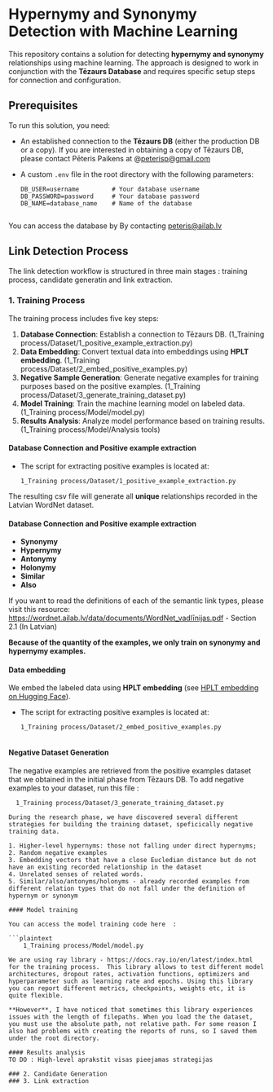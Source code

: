 # Hypernymy and Synonymy Detection with Machine Learning

This repository contains a solution for detecting **hypernymy and synonymy** relationships using machine learning. The approach is designed to work in conjunction with the **Tēzaurs Database** and requires specific setup steps for connection and configuration.

## Prerequisites

To run this solution, you need:
- An established connection to the **Tēzaurs DB** (either the production DB or a copy). If you are interested in obtaining a copy of Tēzaurs DB, please contact Pēteris Paikens at @peterisp@gmail.com
- A custom `.env` file in the root directory with the following parameters:

  ```plaintext
  DB_USER=username         # Your database username
  DB_PASSWORD=password     # Your database password
  DB_NAME=database_name    # Name of the database


You can access the database by By contacting peteris@ailab.lv
## Link Detection Process

The link detection workflow is structured in three main stages : training process, candidate generatin and link extraction. 

### 1. Training Process

The training process includes five key steps:

1. **Database Connection**: Establish a connection to Tēzaurs DB. (1_Training process/Dataset/1_positive_example_extraction.py)
2. **Data Embedding**: Convert textual data into embeddings using **HPLT embedding**. (1_Training process/Dataset/2_embed_positive_examples.py)
3. **Negative Sample Generation**: Generate negative examples for training purposes based on the positive examples. (1_Training process/Dataset/3_generate_training_dataset.py)
4. **Model Training**: Train the machine learning model on labeled data. (1_Training process/Model/model.py)
5. **Results Analysis**: Analyze model performance based on training results. (1_Training process/Model/Analysis tools)

#### Database Connection and Positive example extraction 

- The script for extracting positive examples is located at:

  ```plaintext
  1_Training process/Dataset/1_positive_example_extraction.py
  
The resulting csv file will generate all **unique** relationships recorded in the Latvian WordNet dataset. 

#### Database Connection and Positive example extraction 

- **Synonymy**
- **Hypernymy**
- **Antonymy**
- **Holonymy**
- **Similar**
- **Also**

If you want to read the definitions of each of the semantic link types, please visit this resource: 
https://wordnet.ailab.lv/data/documents/WordNet_vadlīnijas.pdf   - Section 2.1 (In Latvian)

**Because of the quantity of the examples, we only train on synonymy and hypernymy examples.**


#### Data embedding 

We embed the labeled data using **HPLT embedding** (see [HPLT embedding on Hugging Face](https://huggingface.co/HPLT/hplt_bert_base_lv)).

- The script for extracting positive examples is located at:
  ```plaintext
  1_Training process/Dataset/2_embed_positive_examples.py


#### Negative Dataset Generation 

The negative examples are retrieved from the positive examples dataset that we obtained in the initial phase from Tēzaurs DB. 
To add negative examples to your dataset, run this file :
```plaintext
  1_Training process/Dataset/3_generate_training_dataset.py

During the research phase, we have discovered several different strategies for building the training dataset, speficically negative training data. 

1. Higher-level hypernyms: those not falling under direct hypernyms;
2. Random negative examples
3. Embedding vectors that have a close Eucledian distance but do not have an existing recorded relationship in the dataset
4. Unrelated senses of related words.
5. Similar/also/antonyms/holonyms - already recorded examples from different relation types that do not fall under the definition of hypernym or synonym 

#### Model training

You can access the model training code here  :

```plaintext
    1_Training process/Model/model.py

We are using ray library - https://docs.ray.io/en/latest/index.html for the training process.  This library allows to test different model architectures, dropout rates, activation functions, optimizers and hyperparameter such as learning rate and epochs. Using this library you can report different metrics, checkpoints, weights etc, it is quite flexible.

**However**, I have noticed that sometimes this library experiences issues with the length of filepaths. When you load the the dataset, you must use the absolute path, not relative path. For some reason I also had problems with creating the reports of runs, so I saved them under the root directory. 

#### Results analysis
TO DO : High-level aprakstit visas pieejamas strategijas

### 2. Candidate Generation
### 3. Link extraction





